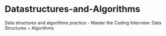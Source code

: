 # Datastructures-and-Algorithms
Data structures and algorithms practice - Master the Coding Interview: Data Structures + Algorithms
